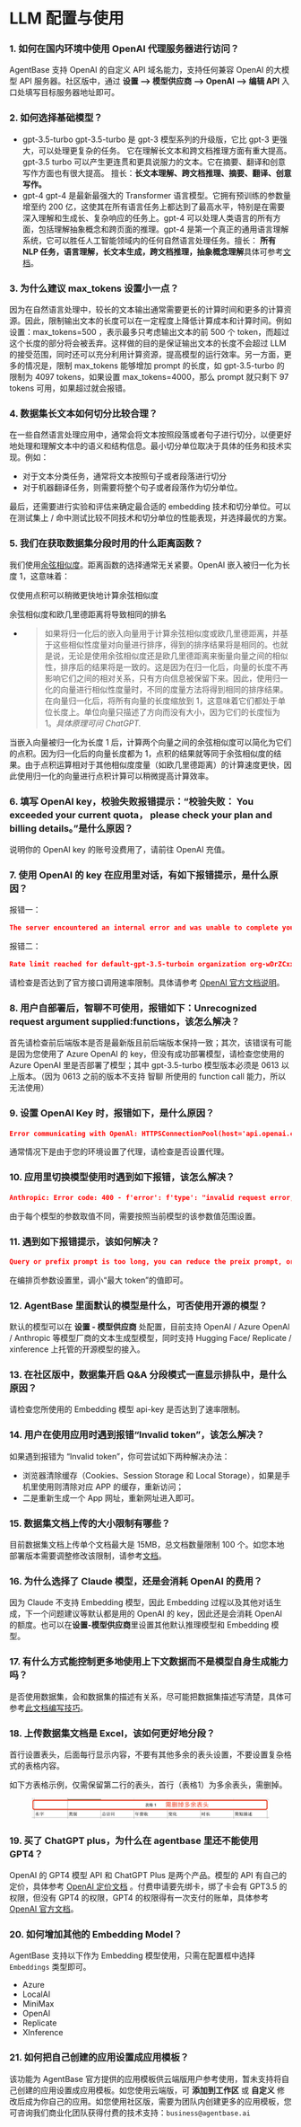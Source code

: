 # LLM 配置与使用

### 1. 如何在国内环境中使用 OpenAI 代理服务器进行访问？

AgentBase 支持 OpenAI 的自定义 API 域名能力，支持任何兼容 OpenAI 的大模型 API 服务器。社区版中，通过 **设置 --> 模型供应商 --> OpenAI --> 编辑 API** 入口处填写目标服务器地址即可。

### **2. 如何选择基础模型？**

* gpt-3.5-turbo gpt-3.5-turbo 是 gpt-3 模型系列的升级版，它比 gpt-3 更强大，可以处理更复杂的任务。 它在理解长文本和跨文档推理方面有重大提高。 gpt-3.5 turbo 可以产生更连贯和更具说服力的文本。它在摘要、翻译和创意写作方面也有很大提高。 擅长：**长文本理解、跨文档推理、摘要、翻译、创意写作。**
* gpt-4 gpt-4 是最新最强大的 Transformer 语言模型。它拥有预训练的参数量增至约 200 亿，这使其在所有语言任务上都达到了最高水平，特别是在需要深入理解和生成长、复杂响应的任务上。gpt-4 可以处理人类语言的所有方面，包括理解抽象概念和跨页面的推理。gpt-4 是第一个真正的通用语言理解系统，它可以胜任人工智能领域内的任何自然语言处理任务。擅长： **所有 NLP 任务，语言理解，长文本生成，跨文档推理，抽象概念理解**具体可参考[文档](https://platform.openai.com/docs/models/overview)。

### **3. 为什么建议 max\_tokens 设置小一点？**

因为在自然语言处理中，较长的文本输出通常需要更长的计算时间和更多的计算资源。因此，限制输出文本的长度可以在一定程度上降低计算成本和计算时间。例如设置：max\_tokens=500 ，表示最多只考虑输出文本的前 500 个 token，而超过这个长度的部分将会被丢弃。这样做的目的是保证输出文本的长度不会超过 LLM 的接受范围，同时还可以充分利用计算资源，提高模型的运行效率。另一方面，更多的情况是，限制 max\_tokens 能够增加 prompt 的长度，如 gpt-3.5-turbo 的限制为 4097 tokens，如果设置 max\_tokens=4000，那么 prompt 就只剩下 97 tokens 可用，如果超过就会报错。

### **4. 数据集长文本如何切分比较合理？**

在一些自然语言处理应用中，通常会将文本按照段落或者句子进行切分，以便更好地处理和理解文本中的语义和结构信息。最小切分单位取决于具体的任务和技术实现。例如：

* 对于文本分类任务，通常将文本按照句子或者段落进行切分
* 对于机器翻译任务，则需要将整个句子或者段落作为切分单位。

最后，还需要进行实验和评估来确定最合适的 embedding 技术和切分单位。可以在测试集上 / 命中测试比较不同技术和切分单位的性能表现，并选择最优的方案。

### 5. 我们在获取数据集分段时用的什么距离函数？

我们使用[余弦相似度](https://en.wikipedia.org/wiki/Cosine\_similarity)。距离函数的选择通常无关紧要。OpenAI 嵌入被归一化为长度 1，这意味着：

仅使用点积可以稍微更快地计算余弦相似度

余弦相似度和欧几里德距离将导致相同的排名

* > 如果将归一化后的嵌入向量用于计算余弦相似度或欧几里德距离，并基于这些相似性度量对向量进行排序，得到的排序结果将是相同的。也就是说，无论是使用余弦相似度还是欧几里德距离来衡量向量之间的相似性，排序后的结果将是一致的。这是因为在归一化后，向量的长度不再影响它们之间的相对关系，只有方向信息被保留下来。因此，使用归一化的向量进行相似性度量时，不同的度量方法将得到相同的排序结果。在向量归一化后，将所有向量的长度缩放到 1，这意味着它们都处于单位长度上。单位向量只描述了方向而没有大小，因为它们的长度恒为 1。_具体原理可问 ChatGPT._

当嵌入向量被归一化为长度 1 后，计算两个向量之间的余弦相似度可以简化为它们的点积。因为归一化后的向量长度都为 1，点积的结果就等同于余弦相似度的结果。由于点积运算相对于其他相似度度量（如欧几里德距离）的计算速度更快，因此使用归一化的向量进行点积计算可以稍微提高计算效率。

### 6. 填写 OpenAI key，校验失败报错提示：“**校验失败： You exceeded your current quota， please check your plan and billing details。**”是什么原因？

说明你的 OpenAI key 的账号没费用了，请前往 OpenAI 充值。

### 7. 使用 OpenAI 的 key 在应用里对话，有如下报错提示，是什么原因？

报错一：

```JSON
The server encountered an internal error and was unable to complete your request。Either the server is overloaded or there is an error in the application
```

报错二：

```JSON
Rate limit reached for default-gpt-3.5-turboin organization org-wDrZCxxxxxxxxxissoZb on requestsper min。 Limit: 3 / min. Please try again in 20s. Contact us through our help center   at help.openai.com   if you continue to haveissues. Please add a payment method toyour account to increase your rate limit.Visit https://platform.openai.com/account/billingto add a payment method.
```

请检查是否达到了官方接口调用速率限制。具体请参考 [OpenAI 官方文档说明](https://platform.openai.com/docs/guides/rate-limits)。

### 8. 用户自部署后，智聊不可使用，报错如下：**Unrecognized request argument supplied:functions**，该怎么解决？

首先请检查前后端版本是否是最新版且前后端版本保持一致；其次，该错误有可能是因为您使用了 Azure OpenAI 的 key，但没有成功部署模型，请检查您使用的 Azure OpenAI 里是否部署了模型；其中 gpt-3.5-turbo 模型版本必须是 0613 以上版本。（因为 0613 之前的版本不支持 智聊 所使用的 function call 能力，所以无法使用）

### 9. 设置 OpenAI Key 时，报错如下，是什么原因？

```JSON
Error communicating with OpenAl: HTTPSConnectionPool(host='api.openai.com', port=443): Max retriesexceeded with url: /v1/chat/completions (Caused byNewConnectionError( <urllib3.connection.HTTPSConnection object at 0x7f0462ed7af0>; Failed toestablish a new connection: [Errno -3] Temporary failure in name resolution'))
```

通常情况下是由于您的环境设置了代理，请检查是否设置代理。

### 10. 应用里切换模型使用时遇到如下报错，该怎么解决？

```JSON
Anthropic: Error code: 400 - f'error': f'type': "invalid request error, 'message': 'temperature: range: -1 or 0..1)
```

由于每个模型的参数取值不同，需要按照当前模型的该参数值范围设置。

### 11. 遇到如下报错提示，该如何解决？

```JSON
Query or prefix prompt is too long, you can reduce the preix prompt, or shrink the max token, or switch to a llm with a larger token limit size
```

在编排页参数设置里，调小“最大 token”的值即可。

### 12. AgentBase 里面默认的模型是什么，可否使用开源的模型？

默认的模型可以在 **设置 - 模型供应商** 处配置，目前支持 OpenAI / Azure OpenAl / Anthropic 等模型厂商的文本生成型模型，同时支持 Hugging Face/ Replicate / xinference 上托管的开源模型的接入。

### 13. 在社区版中，数据集开启 **Q\&A 分段模式**一直显示排队中，是什么原因？

请检查您所使用的 Embedding 模型 api-key 是否达到了速率限制。

### 14. 用户在使用应用时遇到报错“Invalid token”，该怎么解决？

如果遇到报错为 “Invalid token”，你可尝试如下两种解决办法：

* 浏览器清除缓存（Cookies、Session Storage 和 Local Storage），如果是手机里使用则清除对应 APP 的缓存，重新访问；
* 二是重新生成一个 App 网址，重新网址进入即可。

### 15. 数据集文档上传的大小限制有哪些？

目前数据集文档上传单个文档最大是 15MB，总文档数量限制 100 个。如您本地部署版本需要调整修改该限制，请参考[文档](https://docs.agentbase.ai/v/zh-hans/getting-started/faq/install-faq#11.-ben-di-bu-shu-ban-ru-he-jie-jue-shu-ju-ji-wen-dang-shang-chuan-de-da-xiao-xian-zhi-he-shu-liang)。

### 16. 为什么选择了 Claude 模型，还是会消耗 OpenAI 的费用？

因为 Claude 不支持 Embedding 模型，因此 Embedding 过程以及其他对话生成，下一个问题建议等默认都是用的 OpenAI 的 key，因此还是会消耗 OpenAI 的额度。也可以在**设置-模型供应商**里设置其他默认推理模型和 Embedding 模型。

### 17. 有什么方式能控制更多地使用上下文数据而不是模型自身生成能力吗？

是否使用数据集，会和数据集的描述有关系，尽可能把数据集描述写清楚，具体可参考[此文档编写技巧](https://docs.agentbase.ai/v/zh-hans/advanced/datasets)。

### 18. 上传数据集文档是 Excel，该如何更好地分段？

首行设置表头，后面每行显示内容，不要有其他多余的表头设置，不要设置复杂格式的表格内容。

如下方表格示例，仅需保留第二行的表头，首行（表格1）为多余表头，需删掉。

<figure><img src="../../.gitbook/assets/image (1) (1) (1) (1) (1) (1) (1) (1) (1) (1) (1) (1) (1) (1) (1) (1) (1) (1) (1) (1) (1) (1) (1) (1) (1) (1) (1) (1) (1).png" alt=""><figcaption></figcaption></figure>

### 19. 买了 ChatGPT plus，为什么在 agentbase 里还不能使用 GPT4？

OpenAI 的 GPT4 模型 API 和 ChatGPT Plus 是两个产品。模型的 API 有自己的定价，具体参考 [OpenAI 定价文档](https://openai.com/pricing) 。付费申请要先绑卡，绑了卡会有 GPT3.5 的权限，但没有 GPT4 的权限，GPT4 的权限得有一次支付的账单，具体参考 [OpenAI 官方文档](https://platform.openai.com/account/billing/overview)。

### 20. 如何增加其他的 Embedding Model？

AgentBase 支持以下作为 Embedding 模型使用，只需在配置框中选择 `Embeddings` 类型即可。

* Azure
* LocalAI
* MiniMax
* OpenAI
* Replicate
* XInference

### 21. 如何把自己创建的应用设置成应用模板？

该功能为 AgentBase 官方提供的应用模板供云端版用户参考使用，暂未支持将自己创建的应用设置成应用模板。如您使用云端版，可 **添加到工作区** 或 **自定义** 修改后成为你自己的应用。如您使用社区版，需要为团队内创建更多的应用模板，您可咨询我们商业化团队获得付费的技术支持：`business@agentbase.ai`

